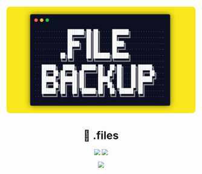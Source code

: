 <p align="center">
    <img src="./assets/images/dotfiles-image.png" width="500">
</p>

<h1 align="center">🧮 .files</h1>

<p align="center">
    <img src="https://img.shields.io/badge/Builds-%F0%9F%91%BB-blue?style=for-the-badge&logo=Common Workflow Language">
    <a href="https://github.com/Divaaan/.files/actions/workflows/cowsay.yml">
        <img src="https://img.shields.io/github/workflow/status/Divaaan/.files/Cowsay%20Fortune?style=for-the-badge&logo=Github&label=Cowsay">
    </a>
</p>

<p align="center">
    <img src="https://img.shields.io/badge/Made%20With-Love-red?style=for-the-badge&logo=DC Entertainment">
</p>

<!-- 
https://github.com/VapourNvim/VapourNvim
https://github.com/carloscuesta/gitmoji-cli 
https://github.com/Alexays/Waybar
https://simpleicons.org/?q=git
https://shields.io/
-->